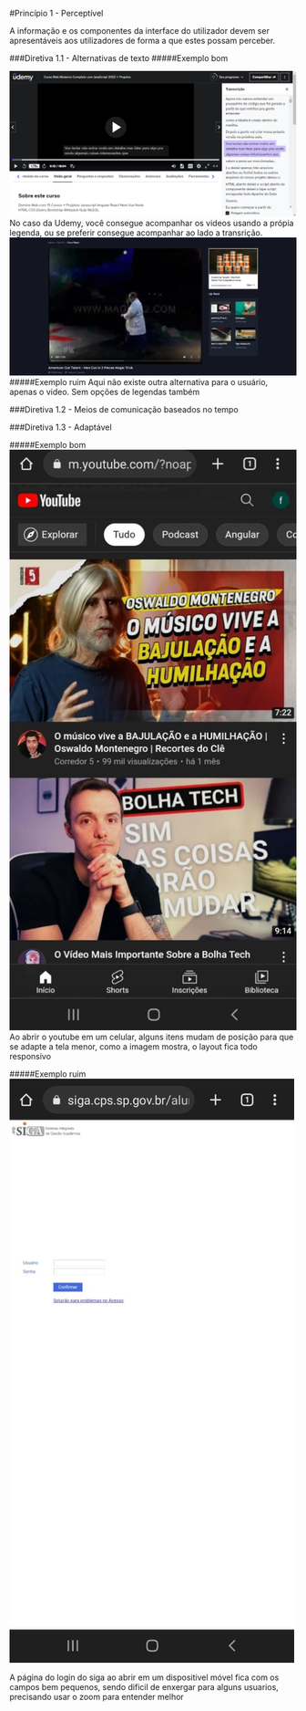 #Princípio 1 - Perceptível

A informação e os componentes da interface do utilizador devem ser apresentáveis aos utilizadores de forma a que estes possam perceber.

###Diretiva 1.1 - Alternativas de texto
#####Exemplo bom
 
<img src="./images/1.1 - bom.png">
No caso da Udemy, você consegue acompanhar os videos usando a própia legenda, ou se preferir consegue acompanhar ao lado a transrição.

<img src="./images/1.1 - ruim.png">
#####Exemplo ruim
Aqui não existe outra alternativa para o usuário, apenas o video. Sem opções de legendas também

###Diretiva 1.2 - Meios de comunicação baseados no tempo

###Diretiva 1.3 - Adaptável

#####Exemplo bom
<img src="./images/1.3 - bom.jpg">
</br>
Ao abrir o youtube em um celular, alguns itens mudam de posição para que se adapte a tela menor, como a imagem mostra, o layout fica todo responsivo

#####Exemplo ruim
<img src="./images/1.3 - ruim.jpg">

A página do login do siga ao abrir em um dispositivel móvel fica com os campos bem pequenos, sendo dificil de enxergar para alguns usuarios, precisando usar o zoom para entender melhor

